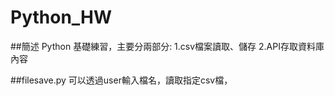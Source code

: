# Python_HW
##簡述
Python 基礎練習，主要分兩部分: 1.csv檔案讀取、儲存 2.API存取資料庫內容

##filesave.py
可以透過user輸入檔名，讀取指定csv檔，

